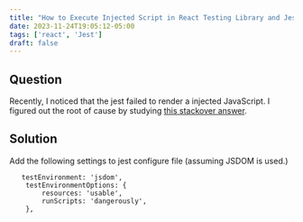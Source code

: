 ```yaml
---
title: "How to Execute Injected Script in React Testing Library and Jest"
date: 2023-11-24T19:05:12-05:00
tags: ['react', 'Jest']
draft: false
---
```


## Question
Recently, I noticed that the jest failed to render a injected JavaScript. I figured out the root of cause by studying [this stackover answer](https://stackoverflow.com/questions/60535438/add-and-execute-scripts-react-testing-library-and-jest). 

## Solution
Add the following settings to jest configure file (assuming JSDOM is used.)
```
   testEnvironment: 'jsdom',
    testEnvironmentOptions: {
        resources: 'usable',
        runScripts: 'dangerously',
    },
```